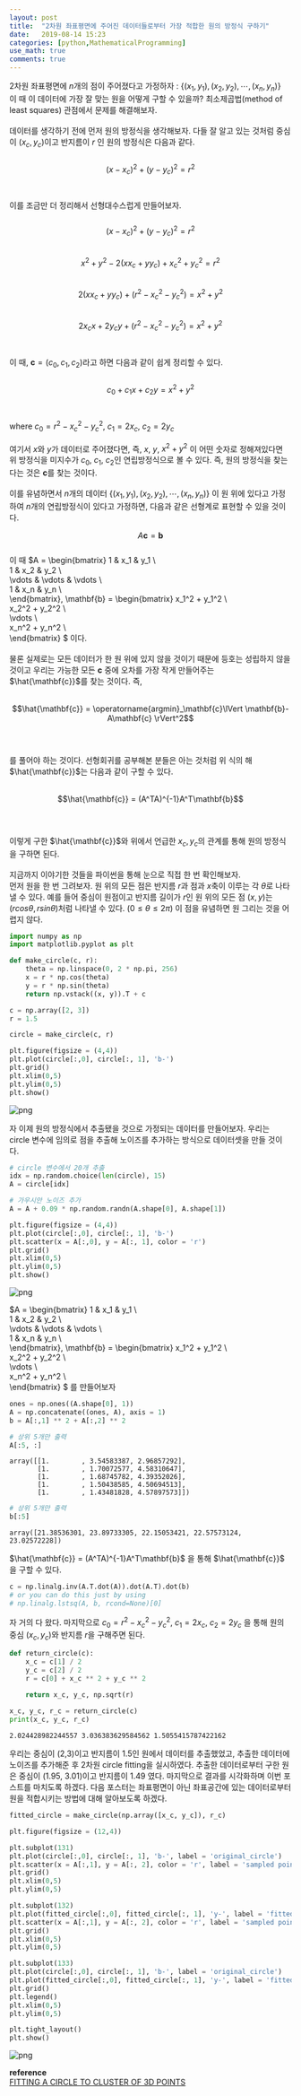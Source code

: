 ```yaml
---
layout: post
title:  "2차원 좌표평면에 주어진 데이터들로부터 가장 적합한 원의 방정식 구하기"
date:   2019-08-14 15:23
categories: [python,MathematicalProgramming]
use_math: true
comments: true
---
```


2차원 좌표평면에 $n$개의 점이 주어졌다고 가정하자 : $\{(x_1, y_1), (x_2, y_2), \cdots ,(x_n, y_n) \}$ <br/>
이 때 이 데이터에 가장 잘 맞는 원을 어떻게 구할 수 있을까? 최소제곱법(method of least squares) 관점에서 문제를 해결해보자.<br/>
<br/>
데이터를 생각하기 전에 먼저 원의 방정식을 생각해보자. 다들 잘 알고 있는 것처럼 중심이 $(x_c, y_c)$이고 반지름이 $r$ 인 원의 방정식은 다음과 같다.<br/>
<br/>
$$(x-x_c)^2 + (y - y_c)^2 = r^2$$<br/>
<br/>
이를 조금만 더 정리해서 선형대수스럽게 만들어보자.<br/>
<br/>
$$(x-x_c)^2 + (y - y_c)^2 = r^2$$<br/>
$$x^2 + y^2 -2(xx_c + yy_c) + x_c^2 + y_c^2 = r^2$$<br/>
$$2(xx_c + yy_c) + (r^2 - x_c^2 - y_c^2) =  x^2 + y^2$$<br/>
$$2x_cx + 2y_cy + (r^2 - x_c^2 - y_c^2) =  x^2 + y^2$$<br/>
<br/>
이 때, $\mathbf{c} = (c_0, c_1, c_2)$라고 하면 다음과 같이 쉽게 정리할 수 있다.<br/>
<br/>
$$c_0 + c_1x + c_2y = x^2 + y^2$$<br/>
<br/>
where $c_0 = r^2 - x_c^2 - y_c^2$, $c_1 = 2x_c$, $c_2 = 2y_c$<br/>
<br/>
여기서 $x$와 $y$가 데이터로 주어졌다면, 즉, $x$, $y$, $x^2 + y^2$ 이 어떤 숫자로 정해져있다면 위 방정식을 미지수가 $c_0$, $c_1$, $c_2$인 연립방정식으로 볼 수 있다. 즉, 원의 방정식을 찾는다는 것은 $\mathbf{c}$를 찾는 것이다.<br/>
<br/>
이를 유념하면서 $n$개의 데이터 $\{(x_1, y_1), (x_2, y_2), \cdots ,(x_n, y_n) \}$ 이 원 위에 있다고 가정하여 $n$개의 연립방정식이 있다고 가정하면, 다음과 같은 선형계로 표현할 수 있을 것이다.  

$$A\mathbf{c} = \mathbf{b}$$<br/>
이 때
$A = 
\begin{bmatrix}
1 & x_1 & y_1 \\\
1 & x_2 & y_2 \\\
\vdots & \vdots & \vdots \\\
1 & x_n & y_n \\\
\end{bmatrix},
\mathbf{b} =
\begin{bmatrix}
x_1^2 + y_1^2 \\\
x_2^2 + y_2^2 \\\
\vdots \\\
x_n^2 + y_n^2 \\\
\end{bmatrix}
$ 이다.<br/> 
<br/>
물론 실제로는 모든 데이터가 한 원 위에 있지 않을 것이기 때문에 등호는 성립하지 않을 것이고 우리는 가능한 모든 $\mathbf{c}$ 중에 오차를 가장 작게 만들어주는 $\hat{\mathbf{c}}$를 찾는 것이다. 즉,<br/>
<br/>

$$\hat{\mathbf{c}} = \operatorname{argmin}_\mathbf{c}\lVert \mathbf{b}-A\mathbf{c} \rVert^2$$<br/>
<br/>

를 풀어야 하는 것이다. 선형회귀를 공부해본 분들은 아는 것처럼 위 식의 해 $\hat{\mathbf{c}}$는 다음과 같이 구할 수 있다.<br/>
<br/>

$$\hat{\mathbf{c}} = (A^TA)^{-1}A^T\mathbf{b}$$<br/>
<br/>

이렇게 구한 $\hat{\mathbf{c}}$와 위에서 언급한 $x_c, y_c$의 관계를 통해 원의 방정식을 구하면 된다.<br/>
<br/>
지금까지 이야기한 것들을 파이썬을 통해 눈으로 직접 한 번 확인해보자. <br/>
먼저 원을 한 번 그려보자. 원 위의 모든 점은 반지름 $r$과 점과 $x$축이 이루는 각 $\theta$로 나타낼 수 있다. 예를 들어 중심이 원점이고 반지름 길이가 $r$인 원 위의 모든 점 $(x, y)$는 $(rcos\theta , rsin\theta )$처럼 나타낼 수 있다. ($0\le \theta \le 2\pi$) 이 점을 유념하면 원 그리는 것을 어렵지 않다.


```python
import numpy as np
import matplotlib.pyplot as plt
```


```python
def make_circle(c, r):
    theta = np.linspace(0, 2 * np.pi, 256)
    x = r * np.cos(theta)
    y = r * np.sin(theta)    
    return np.vstack((x, y)).T + c

c = np.array([2, 3])
r = 1.5

circle = make_circle(c, r)

plt.figure(figsize = (4,4))
plt.plot(circle[:,0], circle[:, 1], 'b-')
plt.grid()
plt.xlim(0,5)
plt.ylim(0,5)
plt.show()
```


![png](https://raw.githubusercontent.com/HiddenBeginner/hiddenbeginner.github.io/master/static/img/_posts/2D_circle_fitting_files/2D_circle_fitting_2_0.png)


자 이제 원의 방정식에서 추출됐을 것으로 가정되는 데이터를 만들어보자. 우리는 circle 변수에 임의로 점을 추출해 노이즈를 추가하는 방식으로 데이터셋을 만들 것이다.


```python
# circle 변수에서 20개 추출
idx = np.random.choice(len(circle), 15)
A = circle[idx]

# 가우시안 노이즈 추가
A = A + 0.09 * np.random.randn(A.shape[0], A.shape[1])

plt.figure(figsize = (4,4))
plt.plot(circle[:,0], circle[:, 1], 'b-')
plt.scatter(x = A[:,0], y = A[:, 1], color = 'r')
plt.grid()
plt.xlim(0,5)
plt.ylim(0,5)
plt.show()
```


![png](https://raw.githubusercontent.com/HiddenBeginner/hiddenbeginner.github.io/master/static/img/_posts/2D_circle_fitting_files/2D_circle_fitting_4_0.png)


$A = 
\begin{bmatrix}
1 & x_1 & y_1 \\\
1 & x_2 & y_2 \\\
\vdots & \vdots & \vdots \\\
1 & x_n & y_n \\\
\end{bmatrix},
\mathbf{b} =
\begin{bmatrix}
x_1^2 + y_1^2 \\\
x_2^2 + y_2^2 \\\
\vdots \\\
x_n^2 + y_n^2 \\\
\end{bmatrix}
$ 를 만들어보자


```python
ones = np.ones((A.shape[0], 1))
A = np.concatenate((ones, A), axis = 1)
b = A[:,1] ** 2 + A[:,2] ** 2
```


```python
# 상위 5개만 출력
A[:5, :]
```




    array([[1.        , 3.54583387, 2.96857292],
           [1.        , 1.70072577, 4.58310647],
           [1.        , 1.68745782, 4.39352026],
           [1.        , 1.50438585, 4.50694513],
           [1.        , 1.43481828, 4.57897573]])




```python
# 상위 5개만 출력
b[:5]
```




    array([21.38536301, 23.89733305, 22.15053421, 22.57573124, 23.02572228])



$\hat{\mathbf{c}} = (A^TA)^{-1}A^T\mathbf{b}$ 을 통해 $\hat{\mathbf{c}}$ 을 구할 수 있다.


```python
c = np.linalg.inv(A.T.dot(A)).dot(A.T).dot(b)
# or you can do this just by using 
# np.linalg.lstsq(A, b, rcond=None)[0]
```

자 거의 다 왔다. 마지막으로 $c_0 = r^2 - x_c^2 - y_c^2$, $c_1 = 2x_c$, $c_2 = 2y_c$ 을 통해 원의 중심 $(x_c, y_c)$와 반지름 $r$을 구해주면 된다.


```python
def return_circle(c):
    x_c = c[1] / 2
    y_c = c[2] / 2
    r = c[0] + x_c ** 2 + y_c ** 2
    
    return x_c, y_c, np.sqrt(r)
```


```python
x_c, y_c, r_c = return_circle(c)
print(x_c, y_c, r_c)
```

    2.024428982244557 3.036383629584562 1.5055415787422162
    

우리는 중심이 (2,3)이고 반지름이 1.5인 원에서 데이터를 추출했었고, 추출한 데이터에 노이즈를 추가해준 후 2차원 circle fitting을 실시하였다. 추출한 데이터로부터 구한 원은 중심이 (1.95, 3.01)이고 반지름이 1.49 였다. 마지막으로 결과를 시각화하며 이번 포스트를 마치도록 하겠다. 다음 포스터는 좌표평면이 아닌 좌표공간에 있는 데이터로부터 원을 적합시키는 방법에 대해 알아보도록 하겠다.


```python
fitted_circle = make_circle(np.array([x_c, y_c]), r_c)

plt.figure(figsize = (12,4))

plt.subplot(131)
plt.plot(circle[:,0], circle[:, 1], 'b-', label = 'original_circle')
plt.scatter(x = A[:,1], y = A[:, 2], color = 'r', label = 'sampled point')
plt.grid()
plt.xlim(0,5)
plt.ylim(0,5)

plt.subplot(132)
plt.plot(fitted_circle[:,0], fitted_circle[:, 1], 'y-', label = 'fitted_circle')
plt.scatter(x = A[:,1], y = A[:, 2], color = 'r', label = 'sampled point')
plt.grid()
plt.xlim(0,5)
plt.ylim(0,5)

plt.subplot(133)
plt.plot(circle[:,0], circle[:, 1], 'b-', label = 'original_circle')
plt.plot(fitted_circle[:,0], fitted_circle[:, 1], 'y-', label = 'fitted_circle')
plt.grid()
plt.legend()
plt.xlim(0,5)
plt.ylim(0,5)

plt.tight_layout()
plt.show()
```


![png](https://raw.githubusercontent.com/HiddenBeginner/hiddenbeginner.github.io/master/static/img/_posts/2D_circle_fitting_files/2D_circle_fitting_15_0.png)


**reference**<br/>
[FITTING A CIRCLE TO CLUSTER OF 3D POINTS](https://meshlogic.github.io/posts/jupyter/curve-fitting/fitting-a-circle-to-cluster-of-3d-points/)

